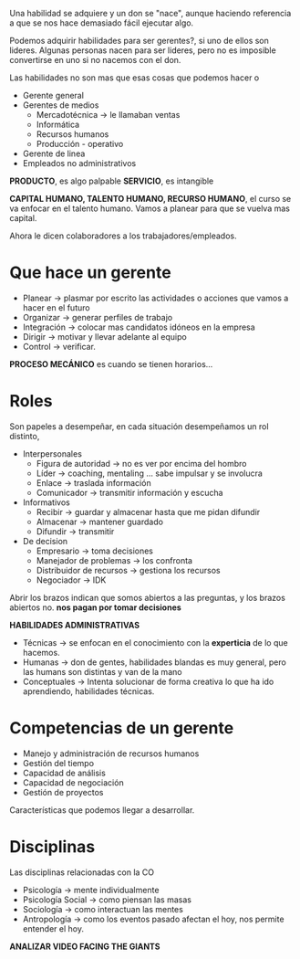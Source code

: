 Una habilidad se adquiere y un don se "nace", aunque haciendo referencia a que se nos hace demasiado fácil ejecutar algo.

Podemos adquirir habilidades para ser gerentes?, si uno de ellos son lideres. Algunas personas nacen para ser lideres, pero no es imposible convertirse en uno si no nacemos con el don.

Las habilidades no son mas que esas cosas que podemos hacer o 

- Gerente general
- Gerentes de medios
	- Mercadotécnica -> le llamaban ventas
	- Informática
	- Recursos humanos
	- Producción - operativo
- Gerente de linea
- Empleados no administrativos

**PRODUCTO**, es algo palpable
**SERVICIO**, es intangible

**CAPITAL HUMANO, TALENTO HUMANO, RECURSO HUMANO**, el curso se va enfocar en el talento humano. Vamos a planear para que se vuelva mas capital.

Ahora le dicen colaboradores a los trabajadores/empleados. 

# Que hace un gerente
- Planear -> plasmar por escrito las actividades o acciones que vamos a hacer en el futuro
- Organizar -> generar perfiles de trabajo
- Integración -> colocar mas candidatos idóneos en la empresa
- Dirigir -> motivar y llevar adelante al equipo
- Control ->  verificar.

**PROCESO MECÁNICO** es cuando se tienen horarios... 

# Roles

Son papeles a desempeñar, en cada situación desempeñamos un rol distinto, 

- Interpersonales
	- Figura de autoridad -> no es ver por encima del hombro
	- Líder -> coaching, mentaling ... sabe impulsar y se involucra
	- Enlace -> traslada información
	- Comunicador -> transmitir información y escucha
- Informativos
	- Recibir -> guardar y almacenar hasta que me pidan difundir
	- Almacenar -> mantener guardado
	- Difundir -> transmitir
- De decision
	- Empresario -> toma decisiones
	- Manejador de problemas -> los confronta
	- Distribuidor de recursos -> gestiona los recursos
	- Negociador -> IDK

Abrir los brazos indican que somos abiertos a las preguntas, y los brazos abiertos no. 
**nos pagan por tomar decisiones**

**HABILIDADES ADMINISTRATIVAS**

- Técnicas -> se enfocan en el conocimiento con la **experticia** de lo que hacemos.
- Humanas -> don de gentes, habilidades blandas es muy general, pero las humans son distintas y van de la mano
- Conceptuales -> Intenta solucionar de forma creativa lo que ha ido aprendiendo, habilidades técnicas.

# Competencias de un gerente

- Manejo y administración de recursos humanos
- Gestión del tiempo
- Capacidad de análisis
- Capacidad de negociación
- Gestión de proyectos

Características que podemos llegar a desarrollar.

# Disciplinas

Las disciplinas relacionadas con la CO

- Psicología -> mente individualmente
- Psicología Social -> como piensan las masas
- Sociología -> como interactuan las mentes 
- Antropología -> como los eventos pasado afectan el hoy, nos permite entender el hoy.

**ANALIZAR VIDEO FACING THE GIANTS**


